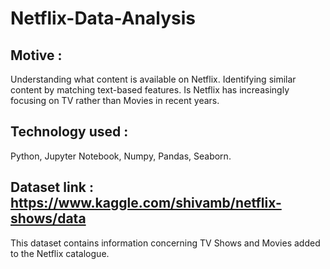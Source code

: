 # Netflix-Data-Analysis

## Motive :

Understanding what content is available on Netflix.
Identifying similar content by matching text-based features.
Is Netflix has increasingly focusing on TV rather than Movies in recent years.

## Technology used :
Python, Jupyter Notebook, Numpy, Pandas, Seaborn.

## Dataset link : https://www.kaggle.com/shivamb/netflix-shows/data
This dataset contains information concerning TV Shows and Movies added to the Netflix catalogue.
